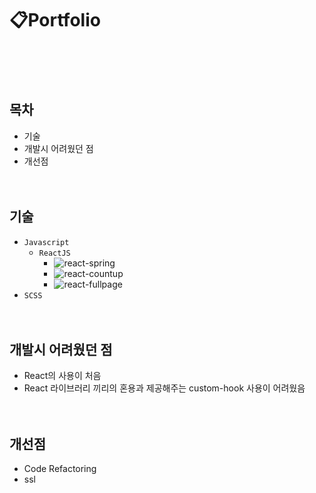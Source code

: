 # 📋Portfolio

<br><br><br>

## 목차

- 기술
- 개발시 어려웠던 점
- 개선점
  <br><br><br>

## 기술

- `Javascript`
  - `ReactJS`
    - ![react-spring](https://img.shields.io/badge/react--spring-v8.0.27-brightgreen)
    - ![react-countup](https://img.shields.io/badge/react--countup-v4.4.3-blue)
    - ![react-fullpage](https://img.shields.io/badge/react--fullpage-v0.1.17-brightgreen)
- `SCSS`
  <br><br><br>

## 개발시 어려웠던 점

- React의 사용이 처음
- React 라이브러리 끼리의 혼용과 제공해주는 custom-hook 사용이 어려웠음
  <br><br><br>

## 개선점

- Code Refactoring
- ssl

